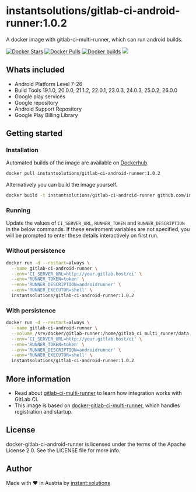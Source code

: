 # instantsolutions/gitlab-ci-android-runner:1.0.2
A docker image with gitlab-ci-multi-runner, which can run android builds.

[![Docker Stars](https://img.shields.io/docker/stars/instantsolutions/gitlab-ci-android-runner.svg)](https://hub.docker.com/r/instantsolutions/gitlab-ci-android-runner)
[![Docker Pulls](https://img.shields.io/docker/pulls/instantsolutions/gitlab-ci-android-runner.svg)](https://hub.docker.com/r/instantsolutions/gitlab-ci-android-runner)
[![Docker builds](https://img.shields.io/docker/build/instantsolutions/gitlab-ci-android-runner.svg)](https://hub.docker.com/r/instantsolutions/gitlab-ci-android-runner)
[![](https://images.microbadger.com/badges/image/instantsolutions/gitlab-ci-android-runner.svg)](https://microbadger.com/images/instantsolutions/gitlab-ci-android-runner "Get your own image badge on microbadger.com")

## Whats included

* Android Platform Level 7-26
* Build Tools 19.1.0, 20.0.0, 21.1.2, 22.0.1, 23.0.3, 24.0.3, 25.0.2, 26.0.0
* Google play services
* Google repository
* Android Support Repository
* Google Play Billing Library

## Getting started

### Installation

Automated builds of the image are available on [Dockerhub](https://hub.docker.com/r/instantsolutions/gitlab-ci-android-runner).

```bash
docker pull instantsolutions/gitlab-ci-android-runner:1.0.2
```

Alternatively you can build the image yourself.

```bash
docker build -t instantsolutions/gitlab-ci-android-runner github.com/instant-solutions/docker-gitlab-ci-android-runner
```
### Running

Update the values of `CI_SERVER_URL`, `RUNNER_TOKEN` and `RUNNER_DESCRIPTION` in the below commands. If these enviroment variables are not specified, you will be prompted to enter these details interactively on first run.

### Without persistence

```bash
docker run -d --restart=always \
  --name gitlab-ci-android-runner \
  --env='CI_SERVER_URL=http://your.gitlab.host/ci' \
  --env='RUNNER_TOKEN=token' \
  --env='RUNNER_DESCRIPTION=androidrunner' \
  --env='RUNNER_EXECUTOR=shell' \
  instantsolutions/gitlab-ci-android-runner:1.0.2
```

### With persistence

```bash
docker run -d --restart=always \
  --name gitlab-ci-android-runner \
  --volume /srv/docker/gitlab-runner:/home/gitlab_ci_multi_runner/data \
  --env='CI_SERVER_URL=http://your.gitlab.host/ci' \
  --env='RUNNER_TOKEN=token' \
  --env='RUNNER_DESCRIPTION=androidrunner' \
  --env='RUNNER_EXECUTOR=shell' \
  instantsolutions/gitlab-ci-android-runner:1.0.2
```


## More information

* Read about [gitlab-ci-multi-runner](https://gitlab.com/gitlab-org/gitlab-ci-multi-runner/) to learn how integration works with GitLab CI.
* This image is based on [docker-gitlab-ci-multi-runner](https://github.com/sameersbn/docker-gitlab-ci-multi-runner), which handles registration and startup.

## License

docker-gitlab-ci-android-runner is licensed under the terms of the Apache License 2.0. See the LICENSE file for more info.

## Author

Made with ❤️ in Austria by [instant:solutions](https://instant-it.at)
